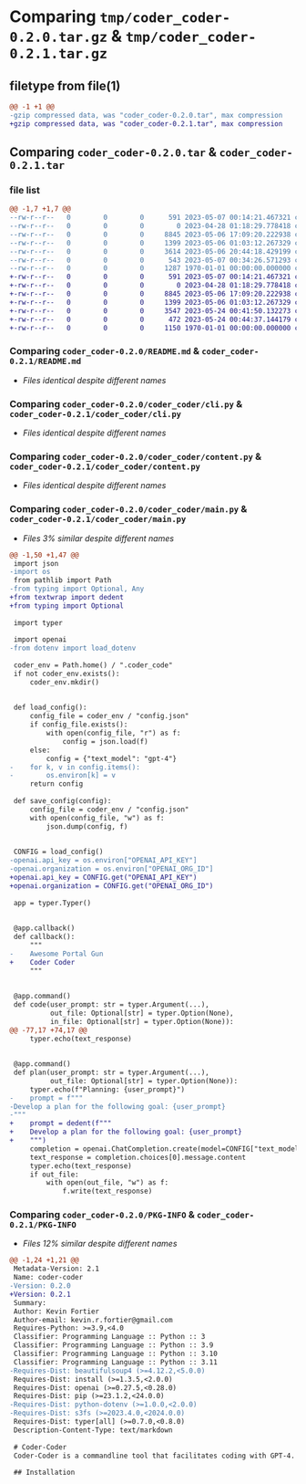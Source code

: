 # Comparing `tmp/coder_coder-0.2.0.tar.gz` & `tmp/coder_coder-0.2.1.tar.gz`

## filetype from file(1)

```diff
@@ -1 +1 @@
-gzip compressed data, was "coder_coder-0.2.0.tar", max compression
+gzip compressed data, was "coder_coder-0.2.1.tar", max compression
```

## Comparing `coder_coder-0.2.0.tar` & `coder_coder-0.2.1.tar`

### file list

```diff
@@ -1,7 +1,7 @@
--rw-r--r--   0        0        0      591 2023-05-07 00:14:21.467321 coder_coder-0.2.0/README.md
--rw-r--r--   0        0        0        0 2023-04-28 01:18:29.778418 coder_coder-0.2.0/coder_coder/__init__.py
--rw-r--r--   0        0        0     8845 2023-05-06 17:09:20.222938 coder_coder-0.2.0/coder_coder/cli.py
--rw-r--r--   0        0        0     1399 2023-05-06 01:03:12.267329 coder_coder-0.2.0/coder_coder/content.py
--rw-r--r--   0        0        0     3614 2023-05-06 20:44:18.429199 coder_coder-0.2.0/coder_coder/main.py
--rw-r--r--   0        0        0      543 2023-05-07 00:34:26.571293 coder_coder-0.2.0/pyproject.toml
--rw-r--r--   0        0        0     1287 1970-01-01 00:00:00.000000 coder_coder-0.2.0/PKG-INFO
+-rw-r--r--   0        0        0      591 2023-05-07 00:14:21.467321 coder_coder-0.2.1/README.md
+-rw-r--r--   0        0        0        0 2023-04-28 01:18:29.778418 coder_coder-0.2.1/coder_coder/__init__.py
+-rw-r--r--   0        0        0     8845 2023-05-06 17:09:20.222938 coder_coder-0.2.1/coder_coder/cli.py
+-rw-r--r--   0        0        0     1399 2023-05-06 01:03:12.267329 coder_coder-0.2.1/coder_coder/content.py
+-rw-r--r--   0        0        0     3547 2023-05-24 00:41:50.132273 coder_coder-0.2.1/coder_coder/main.py
+-rw-r--r--   0        0        0      472 2023-05-24 00:44:37.144179 coder_coder-0.2.1/pyproject.toml
+-rw-r--r--   0        0        0     1150 1970-01-01 00:00:00.000000 coder_coder-0.2.1/PKG-INFO
```

### Comparing `coder_coder-0.2.0/README.md` & `coder_coder-0.2.1/README.md`

 * *Files identical despite different names*

### Comparing `coder_coder-0.2.0/coder_coder/cli.py` & `coder_coder-0.2.1/coder_coder/cli.py`

 * *Files identical despite different names*

### Comparing `coder_coder-0.2.0/coder_coder/content.py` & `coder_coder-0.2.1/coder_coder/content.py`

 * *Files identical despite different names*

### Comparing `coder_coder-0.2.0/coder_coder/main.py` & `coder_coder-0.2.1/coder_coder/main.py`

 * *Files 3% similar despite different names*

```diff
@@ -1,50 +1,47 @@
 import json
-import os
 from pathlib import Path
-from typing import Optional, Any
+from textwrap import dedent
+from typing import Optional
 
 import typer
 
 import openai
-from dotenv import load_dotenv
 
 coder_env = Path.home() / ".coder_code"
 if not coder_env.exists():
     coder_env.mkdir()
 
 
 def load_config():
     config_file = coder_env / "config.json"
     if config_file.exists():
         with open(config_file, "r") as f:
             config = json.load(f)
     else:
         config = {"text_model": "gpt-4"}
-    for k, v in config.items():
-        os.environ[k] = v
     return config
 
 def save_config(config):
     config_file = coder_env / "config.json"
     with open(config_file, "w") as f:
         json.dump(config, f)
 
 
 CONFIG = load_config()
-openai.api_key = os.environ["OPENAI_API_KEY"]
-openai.organization = os.environ["OPENAI_ORG_ID"]
+openai.api_key = CONFIG.get("OPENAI_API_KEY")
+openai.organization = CONFIG.get("OPENAI_ORG_ID")
 
 app = typer.Typer()
 
 
 @app.callback()
 def callback():
     """
-    Awesome Portal Gun
+    Coder Coder
     """
 
 
 @app.command()
 def code(user_prompt: str = typer.Argument(...),
          out_file: Optional[str] = typer.Option(None),
          in_file: Optional[str] = typer.Option(None)):
@@ -77,17 +74,17 @@
     typer.echo(text_response)
 
 
 @app.command()
 def plan(user_prompt: str = typer.Argument(...),
          out_file: Optional[str] = typer.Option(None)):
     typer.echo(f"Planning: {user_prompt}")
-    prompt = f"""
-Develop a plan for the following goal: {user_prompt}
-"""
+    prompt = dedent(f"""
+    Develop a plan for the following goal: {user_prompt}
+    """)
     completion = openai.ChatCompletion.create(model=CONFIG["text_model"], messages=[{"role": "user", "content": prompt}])
     text_response = completion.choices[0].message.content
     typer.echo(text_response)
     if out_file:
         with open(out_file, "w") as f:
             f.write(text_response)
```

### Comparing `coder_coder-0.2.0/PKG-INFO` & `coder_coder-0.2.1/PKG-INFO`

 * *Files 12% similar despite different names*

```diff
@@ -1,24 +1,21 @@
 Metadata-Version: 2.1
 Name: coder-coder
-Version: 0.2.0
+Version: 0.2.1
 Summary: 
 Author: Kevin Fortier
 Author-email: kevin.r.fortier@gmail.com
 Requires-Python: >=3.9,<4.0
 Classifier: Programming Language :: Python :: 3
 Classifier: Programming Language :: Python :: 3.9
 Classifier: Programming Language :: Python :: 3.10
 Classifier: Programming Language :: Python :: 3.11
-Requires-Dist: beautifulsoup4 (>=4.12.2,<5.0.0)
 Requires-Dist: install (>=1.3.5,<2.0.0)
 Requires-Dist: openai (>=0.27.5,<0.28.0)
 Requires-Dist: pip (>=23.1.2,<24.0.0)
-Requires-Dist: python-dotenv (>=1.0.0,<2.0.0)
-Requires-Dist: s3fs (>=2023.4.0,<2024.0.0)
 Requires-Dist: typer[all] (>=0.7.0,<0.8.0)
 Description-Content-Type: text/markdown
 
 # Coder-Coder
 Coder-Coder is a commandline tool that facilitates coding with GPT-4.
 
 ## Installation
```

